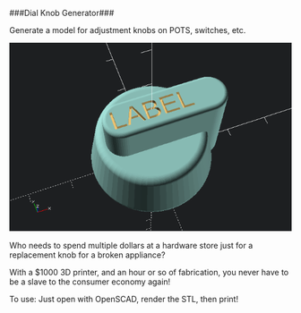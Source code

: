 ###Dial Knob Generator###

Generate a model for adjustment knobs on POTS, switches, etc.

![alt text](https://raw.githubusercontent.com/kamikazejoe/dial-knob/master/example.png "An Example")

Who needs to spend multiple dollars at a hardware store just for a replacement knob for a broken appliance? 
 
With a $1000 3D printer, and an hour or so of fabrication, you never have to be a slave to the consumer economy again!

To use:
Just open with OpenSCAD, render the STL, then print!
